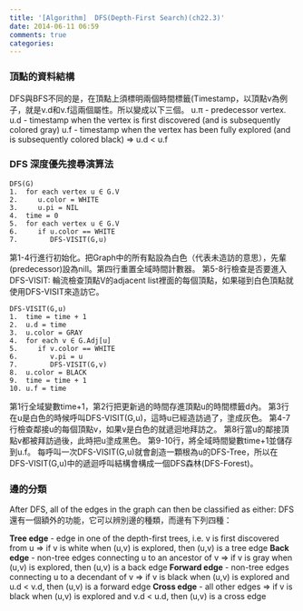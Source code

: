 ```yaml
---
title: '[Algorithm]  DFS(Depth-First Search)(ch22.3)'
date: 2014-06-11 06:59
comments: true
categories:
---
```


### 頂點的資料結構

DFS與BFS不同的是，在頂點上須標明兩個時間標籤(Timestamp，以頂點v為例子，就是v.d和v.f這兩個屬性。所以變成以下三個。
u.π - predecessor vertex.
u.d - timestamp when the vertex is first discovered (and is subsequently colored gray)
u.f - timestamp when the vertex has been fully explored (and is subsequently colored black) ⇒ u.d < u.f

### DFS 深度優先搜尋演算法

```
DFS(G)
1.  for each vertex u ∈ G.V
2.     u.color = WHITE
3.     u.pi = NIL
4.  time = 0
5.  for each vertex u ∈ G.V
6.     if u.color == WHITE
7.        DFS-VISIT(G,u)
```

第1-4行進行初始化。把Graph中的所有點設為白色（代表未造訪的意思），先輩(predecessor)設為nill。第四行重置全域時間計數器。
第5-8行檢查是否要進入DFS-VISIT: 輪流檢查頂點V的adjacent list裡面的每個頂點，如果碰到白色頂點就使用DFS-VISIT來造訪它。

```
DFS-VISIT(G,u)
1.  time = time + 1
2.  u.d = time
3.  u.color = GRAY
4.  for each v ∈ G.Adj[u]
5.     if v.color == WHITE
6.        v.pi = u
7.        DFS-VISIT(G,v)
8.  u.color = BLACK
9.  time = time + 1
10. u.f = time
```

第1行全域變數time+1，第2行把更新過的時間存進頂點u的時間標籤d內。
第3行在u是白色的時候呼叫DFS-VISIT(G,u)，這時u已經造訪過了，塗成灰色。
第4-7行檢查鄰接u的每個頂點v，如果v是白色的就遞迴地拜訪之。
第8行當u的鄰接頂點v都被拜訪過後，此時把u塗成黑色。
第9-10行，將全域時間變數time+1並儲存到u.f。
每呼叫一次DFS-VISIT(G,u)就會創造一顆根為u的DFS-Tree，所以在DFS-VISIT(G,u)中的遞迴呼叫結構會構成一個DFS森林(DFS-Forest)。

### 邊的分類
After DFS, all of the edges in the graph can then be classified as either:
DFS還有一個額外的功能，它可以辨別邊的種類，而邊有下列四種：

**Tree edge** - edge in one of the depth-first trees,
i.e. v is first discovered from u ⇒ if v is white when (u,v) is explored, then (u,v) is a tree edge
**Back edge** - non-tree edges connecting u to an ancestor of v
⇒ if v is gray when (u,v) is explored, then (u,v) is a back edge
**Forward edge** - non-tree edges connecting u to a decendant of v
⇒ if v is black when (u,v) is explored and u.d < v.d, then (u,v) is a forward edge
**Cross edge** - all other edges
⇒ if v is black when (u,v) is explored and v.d < u.d, then (u,v) is a cross edge